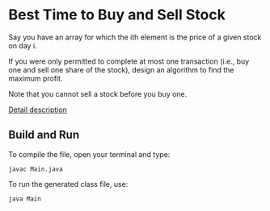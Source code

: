 # Best Time to Buy and Sell Stock

Say you have an array for which the ith element is the price of a given stock on day i.

If you were only permitted to complete at most one transaction (i.e., buy one and sell one share of the stock), design an algorithm to find the maximum profit.

Note that you cannot sell a stock before you buy one.

[Detail description](https://leetcode.com/problems/best-time-to-buy-and-sell-stock/description/)

## Build and Run

To compile the file, open your terminal and type:
```
javac Main.java
```

To run the generated class file, use:
```
java Main
```
